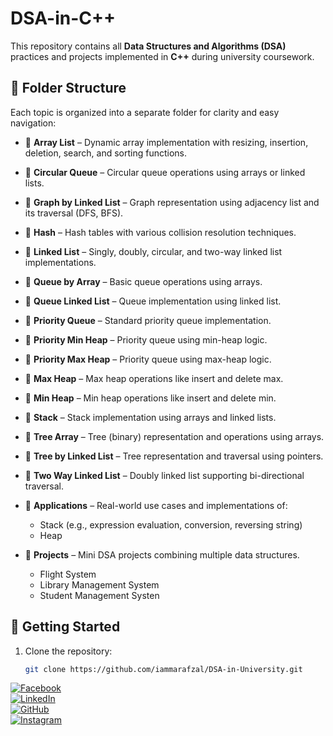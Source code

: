 # DSA-in-C++
This repository contains all **Data Structures and Algorithms (DSA)** practices and projects implemented in **C++** during university coursework.

## 📂 Folder Structure  
Each topic is organized into a separate folder for clarity and easy navigation:  

- 📁 **Array List** – Dynamic array implementation with resizing, insertion, deletion, search, and sorting functions.  
- 📁 **Circular Queue** – Circular queue operations using arrays or linked lists.  
- 📁 **Graph by Linked List** – Graph representation using adjacency list and its traversal (DFS, BFS).  
- 📁 **Hash** – Hash tables with various collision resolution techniques.  
- 📁 **Linked List** – Singly, doubly, circular, and two-way linked list implementations.  
- 📁 **Queue by Array** – Basic queue operations using arrays.  
- 📁 **Queue Linked List** – Queue implementation using linked list.  
- 📁 **Priority Queue** – Standard priority queue implementation.  
- 📁 **Priority Min Heap** – Priority queue using min-heap logic.  
- 📁 **Priority Max Heap** – Priority queue using max-heap logic.  
- 📁 **Max Heap** – Max heap operations like insert and delete max.  
- 📁 **Min Heap** – Min heap operations like insert and delete min.  
- 📁 **Stack** – Stack implementation using arrays and linked lists.  
- 📁 **Tree Array** – Tree (binary) representation and operations using arrays.  
- 📁 **Tree by Linked List** – Tree representation and traversal using pointers.  
- 📁 **Two Way Linked List** – Doubly linked list supporting bi-directional traversal.  
- 📁 **Applications** – Real-world use cases and implementations of:  
  - Stack (e.g., expression evaluation, conversion, reversing string)  
  - Heap


- 📁 **Projects** – Mini DSA projects combining multiple data structures.
  - Flight System
  - Library Management System
  - Student Management Systen

## 🚀 Getting Started  
1. Clone the repository:  
   ```sh
   git clone https://github.com/iammarafzal/DSA-in-University.git

[![Facebook](https://img.shields.io/badge/Facebook-%231877F2.svg?style=for-the-badge&logo=facebook&logoColor=white)](https://www.facebook.com/ammar.afzal277)  
[![LinkedIn](https://img.shields.io/badge/LinkedIn-%230A66C2.svg?style=for-the-badge&logo=linkedin&logoColor=white)](https://www.linkedin.com/in/ammar-afzal277)  
[![GitHub](https://img.shields.io/badge/GitHub-%23181717.svg?style=for-the-badge&logo=github&logoColor=white)](https://github.com/iammarafzal)  
[![Instagram](https://img.shields.io/badge/Instagram-%23E4405F.svg?style=for-the-badge&logo=instagram&logoColor=white)](https://www.instagram.com/ammar_afzal277)

